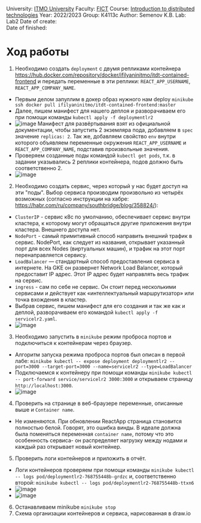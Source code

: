 University: [ITMO University](https://itmo.ru/ru/)
Faculty: [FICT](https://fict.itmo.ru)
Course: [Introduction to distributed technologies](https://github.com/itmo-ict-faculty/introduction-to-distributed-technologies)
Year: 2022/2023
Group: К4113с
Author: Semenov K.B.
Lab: Lab2
Date of create:   
Date of finished: 
# Ход работы
1. Необходимо создать `deployment` c двумя репликами контейнера https://hub.docker.com/repository/docker/ifilyaninitmo/itdt-contained-frontend и передать переменные в эти реплики: `REACT_APP_USERNAME`, `REACT_APP_COMPANY_NAME`.
- Первым делом запуллим в докер образ нужного нам deploy `minikube ssh docker pull ifilyaninitmo/itdt-contained-frontend:master`
- Далее, пишем манифест для нашего деплоя и разворачиваем его при помощи команды `kubectl apply -f deploymentlr2` 
- ![image](https://user-images.githubusercontent.com/121423344/209550102-bd5f09e6-d6c4-46ad-9811-2f1e983add9d.png)
Манифест для развёртывания взят из официальной документации, чтобы запустить 2 экземляра пода, добавляем в `spec` значение `replicas: 2`. Так же, добавляем свойство `env` внутри которого объявляем переменные окружения `REACT_APP_USERNAME` и `REACT_APP_COMPANY_NAME`, подставив произвольные значения.
- Проверяем созданные поды командой `kubectl get pods`, т.к. в задании указывались 2 реплики контейнера, подов должно быть соответственно 2.
- ![image](https://user-images.githubusercontent.com/121423344/209542084-48ced062-37f8-425a-9c5b-4529b102ff47.png)
2. Необходимо создать сервис, через который у нас будет доступ на эти "поды". Выбор сервиса производим произвольно из четырёх возможных (согласно инструкции на хабре: https://habr.com/ru/company/southbridge/blog/358824/):
- `ClusterIP` - сервис к8с по умолчанию, обеспечивает сервис внутри кластера, к которому могут обращаться другие приложения внутри кластера. Внешнего доступа нет.
- `NodePort` - самый примитивный способ направить внешний трафик в сервис. NodePort, как следует из названия, открывает указанный порт для всех Nodes (виртуальных машин), и трафик на этот порт перенаправляется сервису.
- `LoadBalancer`  — стандартный способ предоставления сервиса в интернете. На GKE он развернет Network Load Balancer, который предоставит IP адрес. Этот IP адрес будет направлять весь трафик на сервис.
- `ingress` - сам по себе не сервис. Он стоит перед несколькими сервисами и действует как «интеллектуальный маршрутизатор» или точка вхождения в кластер.
- Выбрав сервис, пишем манифест для его создания и так же как и деплой, разворачиваем его командой `kubectl apply -f servicelr2.yaml`.
- ![image](https://user-images.githubusercontent.com/121423344/209542162-88879618-6ccb-4b06-8f08-d1df0e27e80c.png)
3. Необходимо запустить в `minikube` режим проброса портов и подключиться к контейнерам через браузер.
- Алгоритм запуска режима проброса портов был описан в первой лабе: `minikube kubectl -- expose deployment deploymentlr2 --port=3000 --target-port=3000 --name=servicelr2 --type=LoadBalancer`
- Подключаемся к контейнеру при помощи команды `minikube kubectl -- port-forward service/servicelr2 3000:3000` и открываем страницу `http://localhost:3000`.
- ![image](https://user-images.githubusercontent.com/121423344/209543745-3b6fb042-74c0-44f6-a1a1-85d0258d0088.png)
4. Проверить на странице в веб-браузере переменные, описанные выше и `Container name`.
- Не изменяются. При обновлении ReactApp страница становится полностью белой. Говорят, это ошибка винды. В идеале должна была поменяться переменная `container name`, потому что это особенность сервиса- он распределяет нагрузку между нодами и каждый раз открывает новый контейнер.
5. Проверить логи контейнеров и приложить в отчёт.
- Логи контейнеров проверяем при помощи команды `minikube kubectl -- logs pod/deploymentlr2-768755448b-grdzc` и, соответственно второй: `minikube kubectl -- logs pod/deploymentlr2-768755448b-ttxn6`
- ![image](https://user-images.githubusercontent.com/121423344/209549732-56dabb49-9605-4246-a0ff-a13a11466e03.png)
- ![image](https://user-images.githubusercontent.com/121423344/209549852-1adb680b-f681-4fea-8ad7-d602ba1badca.png)
6. Останавливаем minikube `minikube stop`
7. Схема организации контейнеров и сервиса, нарисованная в draw.io
